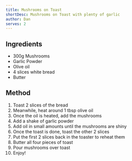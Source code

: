 ```yaml
---
title: Mushrooms on Toast
shortDesc: Mushrooms on Toast with plenty of garlic
author: Dan
serves: 2
---
```


## Ingredients
- 300g Mushrooms
- Garlic Powder
- Olive oil
- 4 slices white bread
- Butter

## Method
1. Toast 2 slices of the bread
2. Meanwhile, heat around 1 tbsp olive oil
3. Once the oil is heated, add the mushrooms
4. Add a shake of garlic powder
5. Add oil in small amounts until the mushrooms are shiny
6. Once the toast is done, toast the other 2 slices
7. Put the first 2 slices back in the toaster to reheat them
8. Butter all four pieces of toast
9. Pour mushrooms over toast
10. Enjoy!
